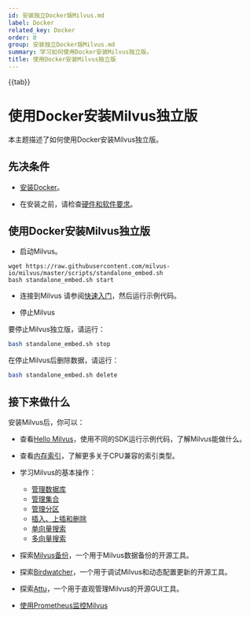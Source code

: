 ```yaml
---
id: 安装独立Docker版Milvus.md
label: Docker
related_key: Docker
order: 0
group: 安装独立Docker版Milvus.md
summary: 学习如何使用Docker安装Milvus独立版。
title: 使用Docker安装Milvus独立版
---
```


{{tab}}

# 使用Docker安装Milvus独立版

本主题描述了如何使用Docker安装Milvus独立版。

## 先决条件

- [安装Docker](https://docs.docker.com/get-docker/)。

- 在安装之前，请检查[硬件和软件要求](prerequisite-helm.md)。

## 使用Docker安装Milvus独立版

- 启动Milvus。
```
wget https://raw.githubusercontent.com/milvus-io/milvus/master/scripts/standalone_embed.sh
bash standalone_embed.sh start
```

- 连接到Milvus
请参阅[快速入门](https://milvus.io/docs/quickstart.md)，然后运行示例代码。

- 停止Milvus

要停止Milvus独立版，请运行：

```bash
bash standalone_embed.sh stop
```

在停止Milvus后删除数据，请运行：

```bash
bash standalone_embed.sh delete
```

## 接下来做什么

安装Milvus后，你可以：

- 查看[Hello Milvus](quickstart.md)，使用不同的SDK运行示例代码，了解Milvus能做什么。
- 查看[内存索引](index.md)，了解更多关于CPU兼容的索引类型。

- 学习Milvus的基本操作：
  - [管理数据库](manage_databases.md)
  - [管理集合](manage-collections.md)
  - [管理分区](manage-partitions.md)
  - [插入、上插和删除](insert-update-delete.md)
  - [单向量搜索](single-vector-search.md)
  - [多向量搜索](multi-vector-search.md)

- 探索[Milvus备份](milvus_backup_overview.md)，一个用于Milvus数据备份的开源工具。
- 探索[Birdwatcher](birdwatcher_overview.md)，一个用于调试Milvus和动态配置更新的开源工具。
- 探索[Attu](https://milvus.io/docs/attu.md)，一个用于直观管理Milvus的开源GUI工具。
- [使用Prometheus监控Milvus](monitor.md)